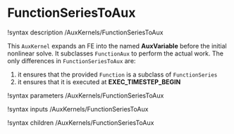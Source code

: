 # FunctionSeriesToAux
!syntax description /AuxKernels/FunctionSeriesToAux

This `AuxKernel` expands an FE into the named **AuxVariable** before the initial nonlinear solve. It subclasses `FunctionAux` to perform the actual work. The only differences in `FunctionSeriesToAux` are:
1) it ensures that the provided `Function` is a subclass of `FunctionSeries`
2) it ensures that it is executed at **EXEC_TIMESTEP_BEGIN**


!syntax parameters /AuxKernels/FunctionSeriesToAux

!syntax inputs /AuxKernels/FunctionSeriesToAux

!syntax children /AuxKernels/FunctionSeriesToAux

